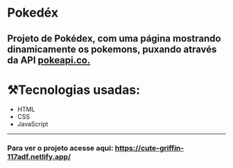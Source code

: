 # Pokedéx
Projeto de Pokédex, com uma página mostrando dinamicamente os pokemons, puxando através da API [pokeapi.co.](https://pokeapi.co/)
---
# ⚒️Tecnologias usadas:
<ul>
<li>HTML</li>
<li>CSS</li>
<li>JavaScript</li>
</ul>

---

### Para ver o projeto acesse aqui: https://cute-griffin-117adf.netlify.app/
